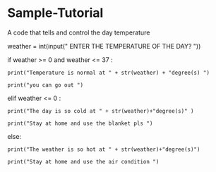 # Sample-Tutorial
A code that tells and control the day temperature


weather = int(input(" ENTER THE TEMPERATURE OF THE DAY? "))

if weather >= 0 and weather <= 37 :

    print("Temperature is normal at " + str(weather) + "degree(s) ")

    print("you can go out ")

elif weather <= 0 :

    print("The day is so cold at " + str(weather)+"degree(s)" )

    print("Stay at home and use the blanket pls ")

else:

    print("The weather is so hot at " + str(weather)+"degree(s)")

    print("Stay at home and use the air condition ")
